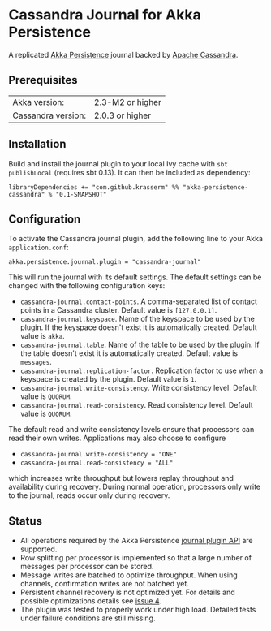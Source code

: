 Cassandra Journal for Akka Persistence
======================================

A replicated [Akka Persistence](http://doc.akka.io/docs/akka/2.3-M2/scala/persistence.html) journal backed by [Apache Cassandra](http://cassandra.apache.org/).

Prerequisites
-------------

<table border="0">
  <tr>
    <td>Akka version: </td>
    <td>2.3-M2 or higher</td>
  </tr>
  <tr>
    <td>Cassandra version: </td>
    <td>2.0.3 or higher</td>
  </tr>
</table>

Installation
------------

Build and install the journal plugin to your local Ivy cache with `sbt publishLocal` (requires sbt 0.13). It can then be included as dependency:

    libraryDependencies += "com.github.krasserm" %% "akka-persistence-cassandra" % "0.1-SNAPSHOT"

Configuration
-------------

To activate the Cassandra journal plugin, add the following line to your Akka `application.conf`:

    akka.persistence.journal.plugin = "cassandra-journal"

This will run the journal with its default settings. The default settings can be changed with the following configuration keys:

- `cassandra-journal.contact-points`. A comma-separated list of contact points in a Cassandra cluster. Default value is `[127.0.0.1]`.
- `cassandra-journal.keyspace`. Name of the keyspace to be used by the plugin. If the keyspace doesn't exist it is automatically created. Default value is `akka`.
- `cassandra-journal.table`. Name of the table to be used by the plugin. If the table doesn't exist it is automatically created. Default value is `messages`.
- `cassandra-journal.replication-factor`. Replication factor to use when a keyspace is created by the plugin. Default value is `1`.
- `cassandra-journal.write-consistency`. Write consistency level. Default value is `QUORUM`.
- `cassandra-journal.read-consistency`. Read consistency level. Default value is `QUORUM`.

The default read and write consistency levels ensure that processors can read their own writes. Applications may also choose to configure

- `cassandra-journal.write-consistency = "ONE"`
- `cassandra-journal.read-consistency = "ALL"`

which increases write throughput but lowers replay throughput and availability during recovery. During normal operation, processors only write to the journal, reads occur only during recovery.

Status
------

- All operations required by the Akka Persistence [journal plugin API](http://doc.akka.io/docs/akka/2.3-M2/scala/persistence.html#journal-plugin-api) are supported.
- Row splitting per processor is implemented so that a large number of messages per processor can be stored.
- Message writes are batched to optimize throughput. When using channels, confirmation writes are not batched yet.
- Persistent channel recovery is not optimized yet. For details and possible optimizations details see [issue 4](https://github.com/krasserm/akka-persistence-cassandra/issues/4).
- The plugin was tested to properly work under high load. Detailed tests under failure conditions are still missing.
